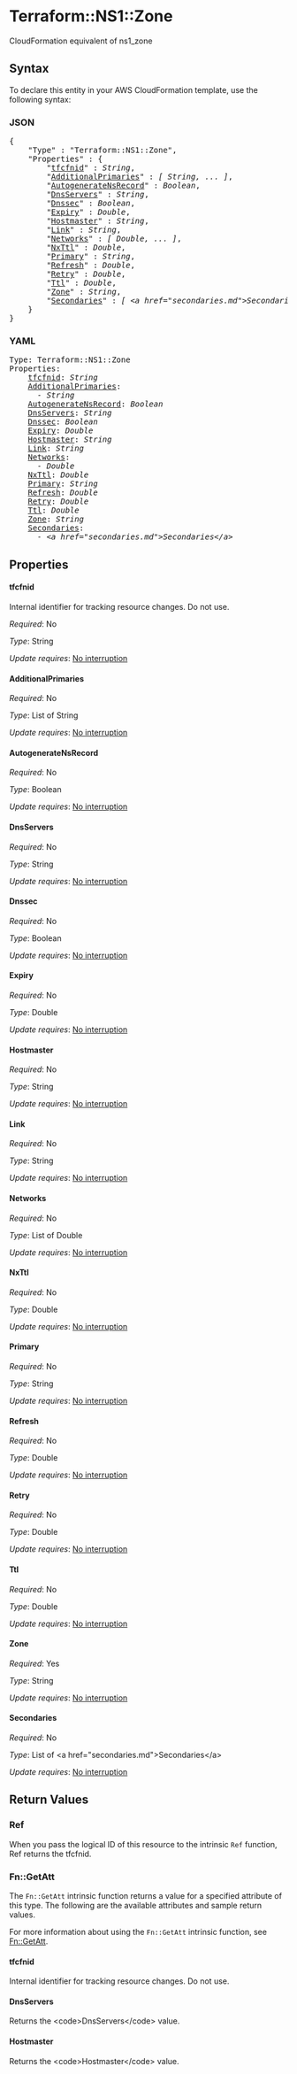 # Terraform::NS1::Zone

CloudFormation equivalent of ns1_zone

## Syntax

To declare this entity in your AWS CloudFormation template, use the following syntax:

### JSON

<pre>
{
    "Type" : "Terraform::NS1::Zone",
    "Properties" : {
        "<a href="#tfcfnid" title="tfcfnid">tfcfnid</a>" : <i>String</i>,
        "<a href="#additionalprimaries" title="AdditionalPrimaries">AdditionalPrimaries</a>" : <i>[ String, ... ]</i>,
        "<a href="#autogeneratensrecord" title="AutogenerateNsRecord">AutogenerateNsRecord</a>" : <i>Boolean</i>,
        "<a href="#dnsservers" title="DnsServers">DnsServers</a>" : <i>String</i>,
        "<a href="#dnssec" title="Dnssec">Dnssec</a>" : <i>Boolean</i>,
        "<a href="#expiry" title="Expiry">Expiry</a>" : <i>Double</i>,
        "<a href="#hostmaster" title="Hostmaster">Hostmaster</a>" : <i>String</i>,
        "<a href="#link" title="Link">Link</a>" : <i>String</i>,
        "<a href="#networks" title="Networks">Networks</a>" : <i>[ Double, ... ]</i>,
        "<a href="#nxttl" title="NxTtl">NxTtl</a>" : <i>Double</i>,
        "<a href="#primary" title="Primary">Primary</a>" : <i>String</i>,
        "<a href="#refresh" title="Refresh">Refresh</a>" : <i>Double</i>,
        "<a href="#retry" title="Retry">Retry</a>" : <i>Double</i>,
        "<a href="#ttl" title="Ttl">Ttl</a>" : <i>Double</i>,
        "<a href="#zone" title="Zone">Zone</a>" : <i>String</i>,
        "<a href="#secondaries" title="Secondaries">Secondaries</a>" : <i>[ &lt;a href=&#34;secondaries.md&#34;&gt;Secondaries&lt;/a&gt;, ... ]</i>
    }
}
</pre>

### YAML

<pre>
Type: Terraform::NS1::Zone
Properties:
    <a href="#tfcfnid" title="tfcfnid">tfcfnid</a>: <i>String</i>
    <a href="#additionalprimaries" title="AdditionalPrimaries">AdditionalPrimaries</a>: <i>
      - String</i>
    <a href="#autogeneratensrecord" title="AutogenerateNsRecord">AutogenerateNsRecord</a>: <i>Boolean</i>
    <a href="#dnsservers" title="DnsServers">DnsServers</a>: <i>String</i>
    <a href="#dnssec" title="Dnssec">Dnssec</a>: <i>Boolean</i>
    <a href="#expiry" title="Expiry">Expiry</a>: <i>Double</i>
    <a href="#hostmaster" title="Hostmaster">Hostmaster</a>: <i>String</i>
    <a href="#link" title="Link">Link</a>: <i>String</i>
    <a href="#networks" title="Networks">Networks</a>: <i>
      - Double</i>
    <a href="#nxttl" title="NxTtl">NxTtl</a>: <i>Double</i>
    <a href="#primary" title="Primary">Primary</a>: <i>String</i>
    <a href="#refresh" title="Refresh">Refresh</a>: <i>Double</i>
    <a href="#retry" title="Retry">Retry</a>: <i>Double</i>
    <a href="#ttl" title="Ttl">Ttl</a>: <i>Double</i>
    <a href="#zone" title="Zone">Zone</a>: <i>String</i>
    <a href="#secondaries" title="Secondaries">Secondaries</a>: <i>
      - &lt;a href=&#34;secondaries.md&#34;&gt;Secondaries&lt;/a&gt;</i>
</pre>

## Properties

#### tfcfnid

Internal identifier for tracking resource changes. Do not use.

_Required_: No

_Type_: String

_Update requires_: [No interruption](https://docs.aws.amazon.com/AWSCloudFormation/latest/UserGuide/using-cfn-updating-stacks-update-behaviors.html#update-no-interrupt)

#### AdditionalPrimaries

_Required_: No

_Type_: List of String

_Update requires_: [No interruption](https://docs.aws.amazon.com/AWSCloudFormation/latest/UserGuide/using-cfn-updating-stacks-update-behaviors.html#update-no-interrupt)

#### AutogenerateNsRecord

_Required_: No

_Type_: Boolean

_Update requires_: [No interruption](https://docs.aws.amazon.com/AWSCloudFormation/latest/UserGuide/using-cfn-updating-stacks-update-behaviors.html#update-no-interrupt)

#### DnsServers

_Required_: No

_Type_: String

_Update requires_: [No interruption](https://docs.aws.amazon.com/AWSCloudFormation/latest/UserGuide/using-cfn-updating-stacks-update-behaviors.html#update-no-interrupt)

#### Dnssec

_Required_: No

_Type_: Boolean

_Update requires_: [No interruption](https://docs.aws.amazon.com/AWSCloudFormation/latest/UserGuide/using-cfn-updating-stacks-update-behaviors.html#update-no-interrupt)

#### Expiry

_Required_: No

_Type_: Double

_Update requires_: [No interruption](https://docs.aws.amazon.com/AWSCloudFormation/latest/UserGuide/using-cfn-updating-stacks-update-behaviors.html#update-no-interrupt)

#### Hostmaster

_Required_: No

_Type_: String

_Update requires_: [No interruption](https://docs.aws.amazon.com/AWSCloudFormation/latest/UserGuide/using-cfn-updating-stacks-update-behaviors.html#update-no-interrupt)

#### Link

_Required_: No

_Type_: String

_Update requires_: [No interruption](https://docs.aws.amazon.com/AWSCloudFormation/latest/UserGuide/using-cfn-updating-stacks-update-behaviors.html#update-no-interrupt)

#### Networks

_Required_: No

_Type_: List of Double

_Update requires_: [No interruption](https://docs.aws.amazon.com/AWSCloudFormation/latest/UserGuide/using-cfn-updating-stacks-update-behaviors.html#update-no-interrupt)

#### NxTtl

_Required_: No

_Type_: Double

_Update requires_: [No interruption](https://docs.aws.amazon.com/AWSCloudFormation/latest/UserGuide/using-cfn-updating-stacks-update-behaviors.html#update-no-interrupt)

#### Primary

_Required_: No

_Type_: String

_Update requires_: [No interruption](https://docs.aws.amazon.com/AWSCloudFormation/latest/UserGuide/using-cfn-updating-stacks-update-behaviors.html#update-no-interrupt)

#### Refresh

_Required_: No

_Type_: Double

_Update requires_: [No interruption](https://docs.aws.amazon.com/AWSCloudFormation/latest/UserGuide/using-cfn-updating-stacks-update-behaviors.html#update-no-interrupt)

#### Retry

_Required_: No

_Type_: Double

_Update requires_: [No interruption](https://docs.aws.amazon.com/AWSCloudFormation/latest/UserGuide/using-cfn-updating-stacks-update-behaviors.html#update-no-interrupt)

#### Ttl

_Required_: No

_Type_: Double

_Update requires_: [No interruption](https://docs.aws.amazon.com/AWSCloudFormation/latest/UserGuide/using-cfn-updating-stacks-update-behaviors.html#update-no-interrupt)

#### Zone

_Required_: Yes

_Type_: String

_Update requires_: [No interruption](https://docs.aws.amazon.com/AWSCloudFormation/latest/UserGuide/using-cfn-updating-stacks-update-behaviors.html#update-no-interrupt)

#### Secondaries

_Required_: No

_Type_: List of &lt;a href=&#34;secondaries.md&#34;&gt;Secondaries&lt;/a&gt;

_Update requires_: [No interruption](https://docs.aws.amazon.com/AWSCloudFormation/latest/UserGuide/using-cfn-updating-stacks-update-behaviors.html#update-no-interrupt)

## Return Values

### Ref

When you pass the logical ID of this resource to the intrinsic `Ref` function, Ref returns the tfcfnid.

### Fn::GetAtt

The `Fn::GetAtt` intrinsic function returns a value for a specified attribute of this type. The following are the available attributes and sample return values.

For more information about using the `Fn::GetAtt` intrinsic function, see [Fn::GetAtt](https://docs.aws.amazon.com/AWSCloudFormation/latest/UserGuide/intrinsic-function-reference-getatt.html).

#### tfcfnid

Internal identifier for tracking resource changes. Do not use.

#### DnsServers

Returns the &lt;code&gt;DnsServers&lt;/code&gt; value.

#### Hostmaster

Returns the &lt;code&gt;Hostmaster&lt;/code&gt; value.

